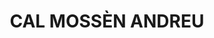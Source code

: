 ---
layout: test
title:  "CAL MOSSÈN ANDREU"
coordinates:
  - [1.460820378913003, 42.357498588260121]
  - [1.460954525415477, 42.35751438825789]
  - [1.46100561396475, 42.357527285935149]
  - [1.461024635233587, 42.357455462078221]
  - [1.460838591370909, 42.357430116226219]
  - [1.460820378913003, 42.357498588260121]
---